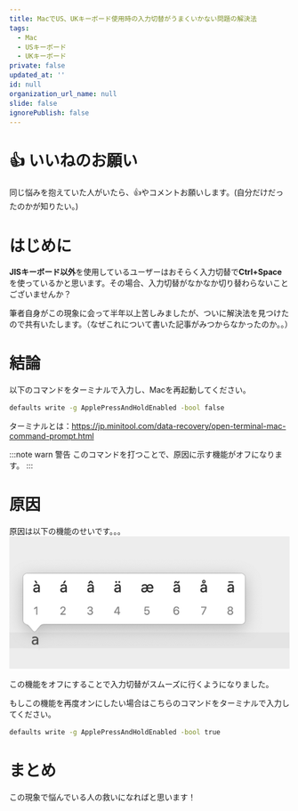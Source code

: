 ```yaml
---
title: MacでUS、UKキーボード使用時の入力切替がうまくいかない問題の解決法
tags:
  - Mac
  - USキーボード
  - UKキーボード
private: false
updated_at: ''
id: null
organization_url_name: null
slide: false
ignorePublish: false
---
```

# 👍️ いいねのお願い
同じ悩みを抱えていた人がいたら、👍️やコメントお願いします。(自分だけだったのかが知りたい。)  

# はじめに
**JISキーボード以外**を使用しているユーザーはおそらく入力切替で**Ctrl+Space**を使っているかと思います。その場合、入力切替がなかなか切り替わらないことございませんか？

筆者自身がこの現象に会って半年以上苦しみましたが、ついに解決法を見つけたので共有いたします。（なぜこれについて書いた記事がみつからなかったのか。。）

# 結論
以下のコマンドをターミナルで入力し、Macを再起動してください。
```zsh
defaults write -g ApplePressAndHoldEnabled -bool false
```
ターミナルとは：https://jp.minitool.com/data-recovery/open-terminal-mac-command-prompt.html

:::note warn
警告
このコマンドを打つことで、原因に示す機能がオフになります。
:::

# 原因
原因は以下の機能のせいです。。。
![キーを長押しした時](img/mac-us-keyboard-input-switch/226_1.png)

この機能をオフにすることで入力切替がスムーズに行くようになりました。

もしこの機能を再度オンにしたい場合はこちらのコマンドをターミナルで入力してください。
```zsh
defaults write -g ApplePressAndHoldEnabled -bool true
```

# まとめ
この現象で悩んでいる人の救いになればと思います！ 
